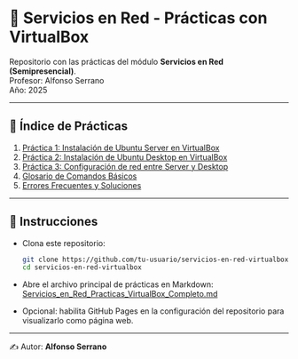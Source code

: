 # 📘 Servicios en Red - Prácticas con VirtualBox

Repositorio con las prácticas del módulo **Servicios en Red (Semipresencial)**.  
Profesor: Alfonso Serrano  
Año: 2025  

---

## 📑 Índice de Prácticas

1. [Práctica 1: Instalación de Ubuntu Server en VirtualBox](Servicios_en_Red_Practicas_VirtualBox_Completo.md#práctica-1-instalación-de-ubuntu-server-en-virtualbox)
2. [Práctica 2: Instalación de Ubuntu Desktop en VirtualBox](Servicios_en_Red_Practicas_VirtualBox_Completo.md#práctica-2-instalación-de-ubuntu-desktop-en-virtualbox)
3. [Práctica 3: Configuración de red entre Server y Desktop](Servicios_en_Red_Practicas_VirtualBox_Completo.md#práctica-3-configuración-de-red-entre-server-y-desktop)
4. [Glosario de Comandos Básicos](Servicios_en_Red_Practicas_VirtualBox_Completo.md#-glosario-de-comandos-básicos)
5. [Errores Frecuentes y Soluciones](Servicios_en_Red_Practicas_VirtualBox_Completo.md#️-errores-frecuentes-y-soluciones)

---

## 🚀 Instrucciones

- Clona este repositorio:  
  ```bash
  git clone https://github.com/tu-usuario/servicios-en-red-virtualbox.git
  cd servicios-en-red-virtualbox
  ```

- Abre el archivo principal de prácticas en Markdown:  
  [Servicios_en_Red_Practicas_VirtualBox_Completo.md](Servicios_en_Red_Practicas_VirtualBox_Completo.md)

- Opcional: habilita GitHub Pages en la configuración del repositorio para visualizarlo como página web.

---

✍️ Autor: **Alfonso Serrano**
